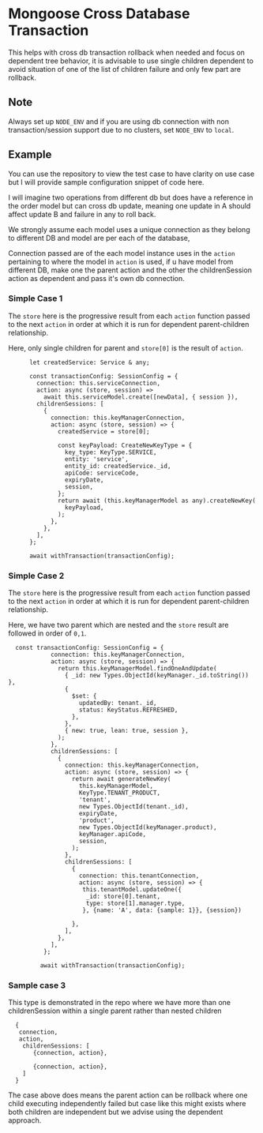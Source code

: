 # Mongoose Cross Database Transaction

This helps with cross db transaction rollback when needed and focus on dependent tree behavior, it is advisable to use single children dependent to avoid situation of one of the list of children failure and only few part are rollback.

## Note
Always set up `NODE_ENV` and if you are using db connection with non transaction/session support due to no clusters, set `NODE_ENV` to `local`.

## Example

You can use the repository to view the test case to have clarity on use case but I will provide sample configuration snippet of code here.

I will imagine two operations from different db but does have a reference in the order model but can cross db update, meaning one update in A should affect update B and failure in any to roll back.

We strongly assume each model uses a unique connection as they belong to different DB and model are per each of the database,

Connection passed are of the each model instance uses in the `action` pertaining to where the model in `action` is used, if u have model from different DB, make one the parent action and the other the childrenSession action as dependent and pass it's own db connection.

### Simple Case 1

The `store` here is the progressive result from each `action` function passed to the next `action` in order at which it is run for dependent parent-children relationship.

Here, only single children for parent and `store[0]` is the result of `action`.

```$
      let createdService: Service & any;

      const transactionConfig: SessionConfig = {
        connection: this.serviceConnection,
        action: async (store, session) =>
          await this.serviceModel.create([newData], { session }),
        childrenSessions: [
          {
            connection: this.keyManagerConnection,
            action: async (store, session) => {
              createdService = store[0];

              const keyPayload: CreateNewKeyType = {
                key_type: KeyType.SERVICE,
                entity: 'service',
                entity_id: createdService._id,
                apiCode: serviceCode,
                expiryDate,
                session,
              };
              return await (this.keyManagerModel as any).createNewKey(
                keyPayload,
              );
            },
          },
        ],
      };

      await withTransaction(transactionConfig);
```


### Simple Case 2

The `store` here is the progressive result from each `action` function passed to the next `action` in order at which it is run for dependent parent-children relationship.

Here,  we have two parent which are nested and the `store` result are followed in order of `0,1`.

```$
  const transactionConfig: SessionConfig = {
            connection: this.keyManagerConnection,
            action: async (store, session) => {
              return this.keyManagerModel.findOneAndUpdate(
                { _id: new Types.ObjectId(keyManager._id.toString()) },
                {
                  $set: {
                    updatedBy: tenant._id,
                    status: KeyStatus.REFRESHED,
                  },
                },
                { new: true, lean: true, session },
              );
            },
            childrenSessions: [
              {
                connection: this.keyManagerConnection,
                action: async (store, session) => {
                  return await generateNewKey(
                    this.keyManagerModel,
                    KeyType.TENANT_PRODUCT,
                    'tenant',
                    new Types.ObjectId(tenant._id),
                    expiryDate,
                    'product',
                    new Types.ObjectId(keyManager.product),
                    keyManager.apiCode,
                    session,
                  );
                },
                childrenSessions: [
                  {
                    connection: this.tenantConnection,
                    action: async (store, session) => {
                     this.tenantModel.updateOne({
                      _id: store[0].tenant,
                      type: store[1].manager.type,
                     }, {name: 'A', data: {sample: 1}}, {session})
                     
                  },
                ],
              },
            ],
          };
         
         await withTransaction(transactionConfig);

```

### Sample case 3
This type is demonstrated in the repo where we have more than one childrenSession within a single parent rather than nested children

```$
  {
   connection,
   action,
    childrenSessions: [
       {connection, action},
      
       {connection, action},
    ]
  }
```

The case above does means the parent action can be rollback where one child executing independently failed but case like this might exists where both children are independent but we advise using the dependent approach.
